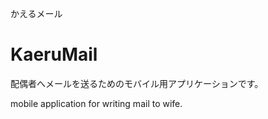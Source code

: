 かえるメール

KaeruMail
=========

配偶者へメールを送るためのモバイル用アプリケーションです。

mobile application for writing mail to wife.
